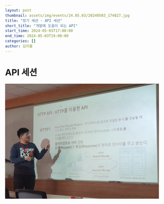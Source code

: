 ```yaml
---
layout: post
thumbnail: assets/img/events/24.05.03/20240503_174827.jpg
title: "정기 세션 - API 세션"
short_title: "개발에 도움이 되는 API"
start_time: 2024-05-03T17:00:00
end_time: 2024-05-03T19:00:00
categories: []
author: 김지홍
---
```


# API 세션

![API 세션](/assets/img/events/24.05.03/20240503_174827.jpg)
